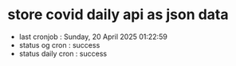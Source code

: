 # store covid daily api as json data

- last cronjob : Sunday, 20 April 2025 01:22:59
- status og cron : success
- status daily cron : success
      
      